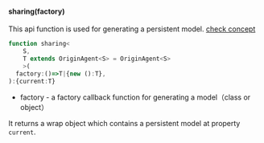 #### sharing(factory)

This api function is used for generating a persistent model. [check concept](https://github.com/filefoxper/agent-reducer/blob/master/documents/en/introduction/concept.md)

```typescript
function sharing<
    S,
    T extends OriginAgent<S> = OriginAgent<S>
    >(
  factory:()=>T|{new ():T},
):{current:T}
```

* factory - a factory callback function for generating a model（class or object）
  
It returns a wrap object which contains a persistent model at property `current`.
